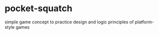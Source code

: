 # pocket-squatch
simple game concept to practice design and logic principles of platform-style games
